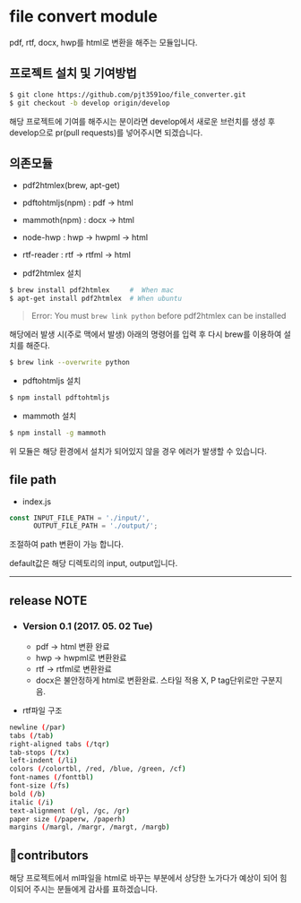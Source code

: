 #  file convert module
pdf, rtf, docx, hwp를 html로 변환을 해주는 모듈입니다.

## 프로젝트 설치 및 기여방법

```bash
$ git clone https://github.com/pjt3591oo/file_converter.git
$ git checkout -b develop origin/develop
```

해당 프로젝트에 기여를 해주시는 분이라면 develop에서 새로운 브런치를 생성 후 develop으로 pr(pull requests)를 넣어주시면 되겠습니다.

## 의존모듈

* pdf2htmlex(brew, apt-get)
* pdftohtmljs(npm) : pdf -> html
* mammoth(npm)     : docx -> html
* node-hwp         : hwp -> hwpml -> html
* rtf-reader       : rtf -> rtfml -> html

* pdf2htmlex 설치

```bash
$ brew install pdf2htmlex     #  When mac
$ apt-get install pdf2htmlex  # When ubuntu
```

> Error: You must `brew link python` before pdf2htmlex can be installed

해당에러 발생 시(주로 맥에서 발생) 아래의 명령어를 입력 후 다시 brew를 이용하여 설치를 해준다.
 
```bash
$ brew link --overwrite python
```

* pdftohtmljs 설치

```bash
$ npm install pdftohtmljs
```

* mammoth 설치

```bash
$ npm install -g mammoth
```

위 모듈은 해당 환경에서 설치가 되어있지 않을 경우 에러가 발생할 수 있습니다.

## file path

* index.js 

```javascript
const INPUT_FILE_PATH = './input/',
      OUTPUT_FILE_PATH = './output/';
```

조절하여 path 변환이 가능 합니다.

default값은 해당 디렉토리의 input, output입니다.

---

## release NOTE 

* ### Version 0.1 (2017. 05. 02 Tue)

    * pdf -> html 변환 완료
    - hwp -> hwpml로 변환완료
    - rtf -> rtfml로 변환완료
    - docx은 불안정하게 html로 변환완료. 스타일 적용 X, P tag단위로만 구분지음.

* rtf파일 구조

```bash
newline (/par)
tabs (/tab)
right-aligned tabs (/tqr)
tab-stops (/tx)
left-indent (/li)
colors (/colortbl, /red, /blue, /green, /cf)
font-names (/fonttbl)
font-size (/fs)
bold (/b)
italic (/i)
text-alignment (/gl, /gc, /gr)
paper size (/paperw, /paperh)
margins (/margl, /margr, /margt, /margb)
```

## contributors

해당 프로젝트에서 ml파일을 html로 바꾸는 부분에서 상당한 노가다가 예상이 되어 힘이되어 주시는 분들에게 감사를 표하겠습니다.

